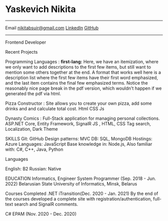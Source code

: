 Yaskevich Nikita
============

-------------------     ----------------------------
Email                        nikitabsuir@gmail.com
[LinkedIn](https://www.linkedin.com/in/nikita-yaskevich-976a9a192/)
[GitHub](https://github.com/NotNikita)
-------------------     ----------------------------

Frontend Developer


Recent Projects

Programming Languages
:   **first-lang:** Here, we have an itemization, where we only want
    to add descriptions to the first few items, but still want to
    mention some others together at the end. A format that works well
    here is a description list where the first few items have their
    first word emphasized, and the last item contains the final few
    emphasized terms. Notice the reasonably nice page break in the pdf
    version, which wouldn't happen if we generated the pdf via html.

Pizza Constructor
:   Site allows you to create your own pizza, add some drinks and and calculate total cost.
    Html CSS Js

Dynasty Comics
:   Full-Stack application for managing personal collections.
ASP.NET Core, Entity Framework, SignalR
JS , HTML, CSS
Tag search, Localization, Dark Theme
	

SKILLS
Git: GitHub
Design patterns: MVC
DB: SQL, MongoDB
Hostings: Azure
Languages: JavaScript
Base knowledge in: Node.js,
Also familiar with: C#, C++, Java, Python


Languages

English: B2
Russian: Native

EDUCATION
Informatics, Engineer System Programmer (Sep. 2018 - Jun. 2022)
Belarusian State University of Informatics, Minsk, Belarus


Courses Completed
.NET   iTransition(Dec. 2020 - Jan. 2021)
By the end of the courses developed a complete site with registration/authentication, full-text search and SignalR comments.


C# EPAM (Nov. 2020 - Dec. 2020)
